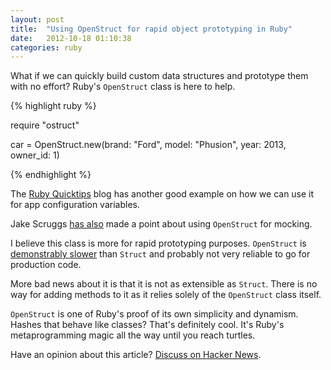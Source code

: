 ```yaml
---
layout: post
title:  "Using OpenStruct for rapid object prototyping in Ruby"
date:   2012-10-18 01:10:38
categories: ruby
---
```


<span class="drops">W</span>hat if we can quickly build custom data structures and prototype them with no effort? Ruby's `OpenStruct` class is here to help.

{% highlight ruby %}

require "ostruct"

car = OpenStruct.new(brand: "Ford", model: "Phusion", year: 2013, owner_id: 1)

{% endhighlight %}

The [Ruby Quicktips] blog has another good example on how we can use it for app configuration variables.

Jake Scruggs [has also] made a point about using `OpenStruct` for mocking.

I believe this class is more for rapid prototyping purposes. `OpenStruct` is [demonstrably slower] than `Struct` and probably not very reliable to go for production code.

More bad news about it is that it is not as extensible as `Struct`. There is no way for adding methods to it as it relies solely of the `OpenStruct` class itself.

`OpenStruct` is one of Ruby's proof of its own simplicity and dynamism. Hashes that behave like classes? That's definitely cool. It's Ruby's metaprogramming magic all the way until you reach turtles.

Have an opinion about this article? [Discuss on Hacker News].

[has also]: http://jakescruggs.blogspot.com.br/2007/03/using-openstruct-to-enhance-your-mocks.html
[Ruby Quicktips]: http://rubyquicktips.com/post/1718141794/use-openstruct-for-application-configuration-variables
[demonstrably slower]: http://stackoverflow.com/questions/1177594/ruby-struct-vs-openstruct
[Discuss on Hacker News]: https://news.ycombinator.com/item?id=5366968
